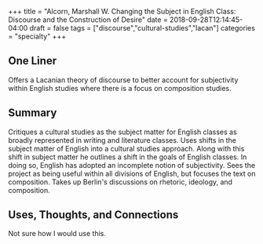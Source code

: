 +++
title = "Alcorn, Marshall W. Changing the Subject in English Class: Discourse and the Construction of Desire"
date = 2018-09-28T12:14:45-04:00
draft = false
tags = ["discourse","cultural-studies","lacan"]
categories = "specialty"
+++
## One Liner
Offers a Lacanian theory of discourse to better account for subjectivity within English studies where there is a focus on composition studies.

## Summary
Critiques a cultural studies as the subject matter for English classes as broadly represented in writing and literature classes. Uses shifts in the subject matter of English into a cultural studies approach. Along with this shift in subject matter he outlines a shift in the goals of English classes. In doing so, English has adopted an incomplete notion of subjectivity. Sees the project as being useful within all divisions of English, but focuses the text on composition. Takes up Berlin's discussions on rhetoric, ideology, and composition.

## Uses, Thoughts, and Connections
Not sure how I would use this.
